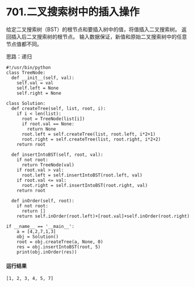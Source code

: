 # 701.二叉搜索树中的插入操作

给定二叉搜索树（BST）的根节点和要插入树中的值，将值插入二叉搜索树。 返回插入后二叉搜索树的根节点。 输入数据保证，新值和原始二叉搜索树中的任意节点值都不同。

思路：递归

    #!/usr/bin/python
    class TreeNode:
      def __init__(self, val):
        self.val = val
        self.left = None
        self.right = None

    class Solution:
      def createTree(self, list, root, i):
        if i < len(list):
          root = TreeNode(list[i])
          if root.val == None:
            return None
          root.left = self.createTree(list, root.left, i*2+1)
          root.right = self.createTree(list, root.right, i*2+2)
        return root

      def insertIntoBST(self, root, val):
        if not root:
          return TreeNode(val)
        if root.val > val:
          root.left = self.insertIntoBST(root.left, val)
        if root.val <= val:
          root.right = self.insertIntoBST(root.right, val)
        return root

      def inOrder(self, root):
        if not root:
          return []
        return self.inOrder(root.left)+[root.val]+self.inOrder(root.right)

    if __name__ == '__main__':
        a = [4,2,7,1,3]
        obj = Solution()
        root = obj.createTree(a, None, 0)
        res = obj.insertIntoBST(root, 5)
        print(obj.inOrder(res))

#### 运行结果
    [1, 2, 3, 4, 5, 7]

